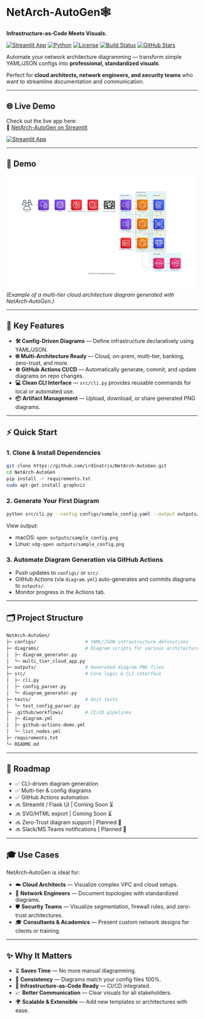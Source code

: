 # **NetArch‑AutoGen🕸️**  
**Infrastructure-as-Code Meets Visuals.**

[![Streamlit App](https://static.streamlit.io/badges/streamlit_badge_black_white.svg)](https://ird1natris-netarch-autogen.streamlit.app) [![Python](https://img.shields.io/badge/Python-3.9%2B-blue?logo=python)](https://www.python.org/) [![License](https://img.shields.io/badge/License-MIT-green)](LICENSE) [![Build Status](https://img.shields.io/github/actions/workflow/status/ird1natris/NetArch-AutoGen/diagram.yml?label=CI%20Build&logo=github)](https://github.com/ird1natris/NetArch-AutoGen/actions) [![GitHub Stars](https://img.shields.io/github/stars/ird1natris/NetArch-AutoGen?style=social)](https://github.com/ird1natris/NetArch-AutoGen/stargazers)

Automate your network architecture diagramming — transform simple YAML/JSON configs into **professional, standardized visuals**.  

Perfect for **cloud architects, network engineers, and security teams** who want to streamline documentation and communication.

---

## 🌐 Live Demo

Check out the live app here:  
🔗 [NetArch-AutoGen on Streamlit](https://ird1natris-netarch-autogen.streamlit.app)

[![Streamlit App](https://static.streamlit.io/badges/streamlit_badge_black_white.svg)](https://ird1natris-netarch-autogen.streamlit.app)

---

## **🚀 Demo**
![Sample Diagram](outputs/multi_tier_cloud_app.png)  
*(Example of a multi-tier cloud architecture diagram generated with NetArch‑AutoGen.)*

---

## **🌟 Key Features**
- **🛠️ Config-Driven Diagrams** — Define infrastructure declaratively using YAML/JSON.  
- **🌐 Multi-Architecture Ready** — Cloud, on-prem, multi-tier, banking, zero-trust, and more.  
- **⚙️ GitHub Actions CI/CD** — Automatically generate, commit, and update diagrams on repo changes.  
- **💻 Clean CLI Interface** — `src/cli.py` provides reusable commands for local or automated use.  
- **📦 Artifact Management** — Upload, download, or share generated PNG diagrams.

---

## **⚡ Quick Start**

### **1. Clone & Install Dependencies**
```bash
git clone https://github.com/ird1natris/NetArch-AutoGen.git
cd NetArch‑AutoGen
pip install -r requirements.txt
sudo apt-get install graphviz
```

### 2. Generate Your First Diagram
```bash
python src/cli.py --config configs/sample_config.yaml --output outputs/sample_config.png
```
View output:
- macOS: ```open outputs/sample_config.png```
- Linux: ```xdg-open outputs/sample_config.png```

### 3. Automate Diagram Generation via GitHub Actions
- Push updates to ```configs/``` or ```src/```.
- GitHub Actions (via ```diagram.yml```) auto-generates and commits diagrams to ```outputs/```.
- Monitor progress in the Actions tab.

---

## 🗂️ Project Structure
```bash
NetArch‑AutoGen/
├─ configs/                  # YAML/JSON infrastructure definitions
├─ diagrams/                 # Diagram scripts for various architectures
│  ├─ diagram_generator.py
│  └─ multi_tier_cloud_app.py
├─ outputs/                  # Generated diagram PNG files
├─ src/                      # Core logic & CLI interface
│  ├─ cli.py
│  ├─ config_parser.py
│  └─ diagram_generator.py
├─ tests/                    # Unit tests
│  └─ test_config_parser.py
├─ .github/workflows/        # CI/CD pipelines
│  ├─ diagram.yml
│  ├─ github-actions-demo.yml
│  └─ list_nodes.yml
├─ requirements.txt
└─ README.md
```
---

## 📅 Roadmap

- ✅ CLI-driven diagram generation
- ✅ Multi-tier & config diagrams
- ✅ GitHub Actions automation
- 🔜 Streamlit / Flask UI           | Coming Soon ⏳
- 🔜 SVG/HTML export                | Coming Soon ⏳
- 🔜 Zero-Trust diagram support     | Planned 📅
- 🔜 Slack/MS Teams notifications   | Planned 📅

---

## 🎓 Use Cases

NetArch‑AutoGen is ideal for:

- ☁️ **Cloud Architects** — Visualize complex VPC and cloud setups.
- 🔌 **Network Engineers** — Document topologies with standardized diagrams.
- 🛡️ **Security Teams** — Visualize segmentation, firewall rules, and zero-trust architectures.
- 🎓 **Consultants & Academics** — Present custom network designs for clients or training.

---

## ✨ Why It Matters

- ⏳ **Saves Time** — No more manual diagramming.
- 🎯 **Consistency** — Diagrams match your config files 100%.
- 🔄 **Infrastructure-as-Code Ready** — CI/CD integrated.
- 📈 **Better Communication** — Clear visuals for all stakeholders.
- 🌍 **Scalable & Extensible** — Add new templates or architectures with ease.
